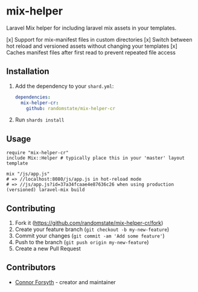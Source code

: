 # mix-helper

Laravel Mix helper for including laravel mix assets in your templates.

[x] Support for mix-manifest files in custom directories
[x] Switch between hot reload and versioned assets without changing your templates
[x] Caches manifest files after first read to prevent repeated file access

## Installation

1. Add the dependency to your `shard.yml`:

   ```yaml
   dependencies:
     mix-helper-cr:
       github: randomstate/mix-helper-cr
   ```

2. Run `shards install`

## Usage

```crystal
require "mix-helper-cr"
include Mix::Helper # typically place this in your 'master' layout template

mix "/js/app.js" 
# => //localhost:8080/js/app.js in hot-reload mode
# => //js/app.js?id=37a34fcaae4e87636c26 when using production (versioned) laravel-mix build
```

## Contributing

1. Fork it (<https://github.com/randomstate/mix-helper-cr/fork>)
2. Create your feature branch (`git checkout -b my-new-feature`)
3. Commit your changes (`git commit -am 'Add some feature'`)
4. Push to the branch (`git push origin my-new-feature`)
5. Create a new Pull Request

## Contributors

- [Connor Forsyth](https://github.com/cimrie) - creator and maintainer
